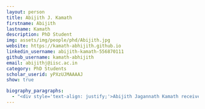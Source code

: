 ```yaml
---
layout: person
title: Abijith J. Kamath
firstname: Abijith
lastname: Kamath
description: PhD Student
img: assets/img/people/phd/Abijith.jpg
website: https://kamath-abhijith.github.io
linkedin_username: abijith-kamath-556870111
github_username: kamath-abhijith
email: abijithj@iisc.ac.in
category: PhD Students
scholar_userid: yPXzUJMAAAAJ
show: true

biography_paragraphs:
  - "<div style='text-align: justify;'>Abijith Jagannath Kamath received the Bachelor of Technology degree from the Department of Electrical and Electronics Engineering, National Institute of Technology Karnataka, Surathkal, India, in 2019. From May 2019 to Dec. 2019, he was a Project Associate at the Spectrum Lab, Department of Electrical Engineering, Indian Institute of Science (EE, IISc), Bengaluru, India. Since 2020, he has been pursuing the Ph.D. degree at EE, IISc. His research interests include sampling theories, nonconvex optimization, and machine learning for computational sensing and imaging. He is a recipient of the Prime Minister's Research Fellowship from 2020 to 2024, the Outstanding Teaching Assistant Award from EE, IISc in 2024 and the Qualcomm Innovation Fellowship India in 2025.</div>"
---
```


